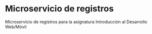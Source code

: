 # Microservicio de registros
Microservicio de registros para la asignatura Introducción al Desarrollo Web/Móvil
